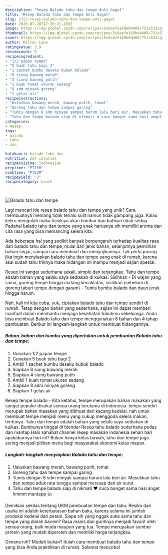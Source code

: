 ```yaml
---
description: "Resep Balado tahu dan tempe Anti Gagal"
title: "Resep Balado tahu dan tempe Anti Gagal"
slug: 2753-resep-balado-tahu-dan-tempe-anti-gagal
date: 2020-07-28T17:30:21.455Z
image: https://img-global.cpcdn.com/recipes/5c6aefe169b0d408/751x532cq70/balado-tahu-dan-tempe-foto-resep-utama.jpg
thumbnail: https://img-global.cpcdn.com/recipes/5c6aefe169b0d408/751x532cq70/balado-tahu-dan-tempe-foto-resep-utama.jpg
cover: https://img-global.cpcdn.com/recipes/5c6aefe169b0d408/751x532cq70/balado-tahu-dan-tempe-foto-resep-utama.jpg
author: Milton Lane
ratingvalue: 3.9
reviewcount: 9
recipeingredient:
- "1/2 papan tempe"
- "5 buah tahu bagi 2"
- "1 sachet bumbu desaku bubuk balado"
- "8 siung bawang merah"
- "4 siung bawang putih"
- "1 buah tomat ukuran sedang"
- "8 sdm minyak goreng"
- "1 gelas air"
recipeinstructions:
- "Haluskan bawang merah, bawang putih, tomat"
- "Goreng tahu dan tempe sampai garing"
- "Tumis dengan 8 sdm minyak sampai harum lalu beri air. Masukkan tahu dan tempe aduk rata tunggu sampai meresap dan air surut"
- "Tahu dan tempe balado siap di nikmati ❤ cuco banget sama nasi anget hmmm mantapp 👍"
categories:
- Resep
tags:
- balado
- tahu
- dan

katakunci: balado tahu dan 
nutrition: 254 calories
recipecuisine: Indonesian
preptime: "PT15M"
cooktime: "PT52M"
recipeyield: "3"
recipecategory: Lunch

---
```



![Balado tahu dan tempe](https://img-global.cpcdn.com/recipes/5c6aefe169b0d408/751x532cq70/balado-tahu-dan-tempe-foto-resep-utama.jpg)

Lagi mencari ide resep balado tahu dan tempe yang unik? Cara membuatnya memang tidak terlalu sulit namun tidak gampang juga. Kalau keliru mengolah maka hasilnya akan hambar dan bahkan tidak sedap. Padahal balado tahu dan tempe yang enak harusnya sih memiliki aroma dan cita rasa yang bisa memancing selera kita.

Ada beberapa hal yang sedikit banyak berpengaruh terhadap kualitas rasa dari balado tahu dan tempe, mulai dari jenis bahan, selanjutnya pemilihan bahan segar, sampai cara membuat dan menyajikannya. Tak perlu pusing jika ingin menyiapkan balado tahu dan tempe yang enak di rumah, karena asal sudah tahu triknya maka hidangan ini mampu menjadi sajian spesial.

Resep ini sangat sederhana sekali, simple dan terjangkau. Tahu dan tempe adalah bahan yang selalu saya sediakan di kulkas. Sisihkan - Di wajan yang sama, goreng tempe hingga matang kecoklatan, sisihkan (sebelum di goreng taburi tempe dengan garam) - Tumis bumbu balado dan daun jeruk hingga harum.


Nah, kali ini kita coba, yuk, ciptakan balado tahu dan tempe sendiri di rumah. Tetap dengan bahan yang sederhana, sajian ini dapat memberi manfaat dalam membantu menjaga kesehatan tubuhmu sekeluarga. Anda bisa membuat Balado tahu dan tempe menggunakan 8 bahan dan 4 tahap pembuatan. Berikut ini langkah-langkah untuk membuat hidangannya.

<!--inarticleads1-->

##### Bahan-bahan dan bumbu yang diperlukan untuk pembuatan Balado tahu dan tempe:

1. Gunakan 1/2 papan tempe
1. Gunakan 5 buah tahu bagi 2
1. Ambil 1 sachet bumbu desaku bubuk balado
1. Siapkan 8 siung bawang merah
1. Siapkan 4 siung bawang putih
1. Ambil 1 buah tomat ukuran sedang
1. Siapkan 8 sdm minyak goreng
1. Siapkan 1 gelas air


Resep tempe balado - Kita ketahui, tempe merupakan bahan masakan yang sangat populer disukai semua orang terutama di Indonesia. tempe sendiri merupak bahan masakan yang dibhuat dari kacang kedelai. nah untuk membuat tempe menjadi menu yang cukup menggoda selera makan, tentunya. Tahu dan tempe adalah bahan yang selalu saya sediakan di kulkas. Bumbunya tinggal di blender Resep tahu balado sederhana pedas dan mantap Halo sahabat channel resep masakan indonesia sehari hari apakabarnya hari ini? Bukan hanya kelas bawah, tahu dan tempe juga sering menjadi pilihan menu bagi masyarakat ekonomi kelas mapan. 

<!--inarticleads2-->

##### Langkah-langkah menyiapkan Balado tahu dan tempe:

1. Haluskan bawang merah, bawang putih, tomat
1. Goreng tahu dan tempe sampai garing
1. Tumis dengan 8 sdm minyak sampai harum lalu beri air. Masukkan tahu dan tempe aduk rata tunggu sampai meresap dan air surut
1. Tahu dan tempe balado siap di nikmati ❤ cuco banget sama nasi anget hmmm mantapp 👍


Demikian sekilas tentang UKM pembuatan tempe dan tahu. Resiko dari usaha ini adalah keterbatasan bahan baku, karena selama ini jumlah produksi kedelai dari petani. Siapa sih yang nggak suka sama tahu dan tempe yang diolah bacem? Rasa manis dan gurihnya menjadi favorit oleh semua orang, baik muda maupun yang tua. Tempe merupakan sumber protein yang mudah diperoleh dan memiliki harga terjangkau. 

Gimana nih? Mudah bukan? Itulah cara membuat balado tahu dan tempe yang bisa Anda praktikkan di rumah. Selamat mencoba!
